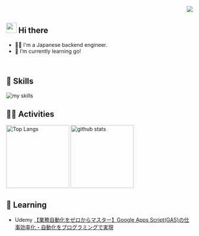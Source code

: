 <div align="right">
  <img src="https://komarev.com/ghpvc/?username=shiba0717" />
</div>

## <img src="https://media.giphy.com/media/hvRJCLFzcasrR4ia7z/giphy.gif" width="28"> Hi there

- 🧑‍💻 I'm a Japanese backend engineer.
- 🌱 I’m currently learning go!
<br>

<!-- アイコンの選択肢一覧：https://github.com/tandpfun/skill-icons?tab=readme-ov-file#icons-list -->
## 🌱 Skills
<img alt="my skills" src="https://skillicons.dev/icons?theme=dark&perline=7&i=html,css,js,php,laravel,java,py,selenium,docker,aws,git,github,linux,mysql" />
<br>

## 🏃‍♀️ Activities
<div align="left"> 
  <img alt="Top Langs" height="170px" src="https://github-readme-stats.vercel.app/api?username=shiba0717&theme=vue-dark&layout=compact" />
  <img alt="github stats" height="170px" src="https://github-readme-stats.vercel.app/api/top-langs/?username=shiba0717&theme=vue-dark&layout=compact" />
</div>

## 📖 Learning
<div align="left">
  <ul>
    <li>
      Udemy <a href="https://www.udemy.com/course/gasmore1/">【業務自動化をゼロからマスター】Google Apps Script(GAS)の仕事効率化・自動化をプログラミングで実現</a>
    </li>
  </ul>
</div>
